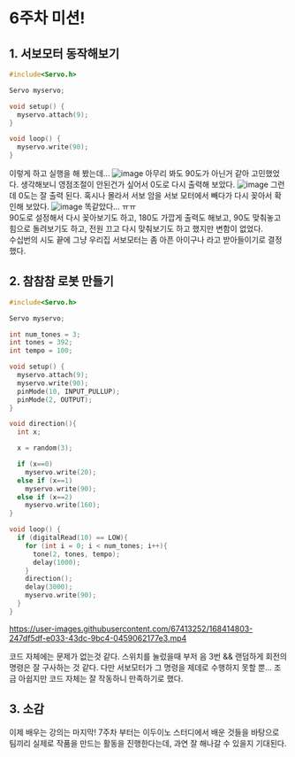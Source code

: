 # 6주차 미션!
## 1. 서보모터 동작해보기
```C
#include<Servo.h>

Servo myservo;

void setup() {
  myservo.attach(9);
}

void loop() {
  myservo.write(90);
}
```
이렇게 하고 실행을 해 봤는데...
![image](https://user-images.githubusercontent.com/67413252/168414598-d246f144-a4cf-43ee-bf49-eabcc365b8ec.png)
아무리 봐도 90도가 아닌거 같아 고민했었다. 생각해보니 영점조절이 안된건가 싶어서 0도로 다시 출력해 보았다.
![image](https://user-images.githubusercontent.com/67413252/168414639-ac3d2214-6963-4213-a357-c7d73a03a259.png)
그런데 0도는 잘 출력 된다. 혹시나 몰라서 서보 암을 서보 모터에서 빼다가 다시 꽂아서 확인해 보았다.
![image](https://user-images.githubusercontent.com/67413252/168414664-657eff8e-1cc0-4d2a-8d56-98cbd3278049.png)
똑같았다... ㅠㅠ   
90도로 설정해서 다시 꽂아보기도 하고, 180도 가깝게 출력도 해보고, 90도 맞춰놓고 힘으로 돌려보기도 하고, 전원 끄고 다시 맞춰보기도 하고 했지만 변함이 없었다.    
수십번의 시도 끝에 그냥 우리집 서보모터는 좀 아픈 아이구나 라고 받아들이기로 결정했다.
## 2. 참참참 로봇 만들기
```C
#include<Servo.h>

Servo myservo;

int num_tones = 3;
int tones = 392;
int tempo = 100;

void setup() {
  myservo.attach(9);
  myservo.write(90);
  pinMode(10, INPUT_PULLUP);
  pinMode(2, OUTPUT);
}

void direction(){
  int x;

  x = random(3);

  if (x==0)
    myservo.write(20);
  else if (x==1)
    myservo.write(90);
  else if (x==2)
    myservo.write(160);
}

void loop() {
  if (digitalRead(10) == LOW){
    for (int i = 0; i < num_tones; i++){
      tone(2, tones, tempo);
      delay(1000);
    }
    direction();
    delay(3000);
    myservo.write(90);
  }
}
```
https://user-images.githubusercontent.com/67413252/168414803-247df5df-e033-43dc-9bc4-0459062177e3.mp4

코드 자체에는 문제가 없는것 같다. 스위치를 눌렀을때 부저 음 3번 && 랜덤하게 회전의 명령은 잘 구사하는 것 같다. 
다만 서보모터가 그 명령을 제데로 수행하지 못할 뿐... 조금 아쉽지만 코드 자체는 잘 작동하니 만족하기로 했다.
## 3. 소감
이제 배우는 강의는 마지막! 7주차 부터는 이두이노 스터디에서 배운 것들을 바탕으로 팀끼리 실제로 작품을 만드는 활동을 진행한다는데, 과연 잘 해나갈 수 있을지 기대된다. 

